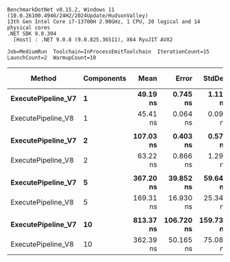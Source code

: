 ```

BenchmarkDotNet v0.15.2, Windows 11 (10.0.26100.4946/24H2/2024Update/HudsonValley)
13th Gen Intel Core i7-13700H 2.90GHz, 1 CPU, 20 logical and 14 physical cores
.NET SDK 9.0.304
  [Host] : .NET 9.0.8 (9.0.825.36511), X64 RyuJIT AVX2

Job=MediumRun  Toolchain=InProcessEmitToolchain  IterationCount=15  
LaunchCount=2  WarmupCount=10  

```
| Method             | Components | Mean      | Error      | StdDev     | Ratio | RatioSD | Gen0   | Allocated | Alloc Ratio |
|------------------- |----------- |----------:|-----------:|-----------:|------:|--------:|-------:|----------:|------------:|
| **ExecutePipeline_V7** | **1**          |  **49.19 ns** |   **0.745 ns** |   **1.115 ns** |  **1.00** |    **0.03** | **0.0242** |     **304 B** |        **1.00** |
| ExecutePipeline_V8 | 1          |  45.41 ns |   0.064 ns |   0.096 ns |  0.92 |    0.02 |      - |         - |        0.00 |
|                    |            |           |            |            |       |         |        |           |             |
| **ExecutePipeline_V7** | **2**          | **107.03 ns** |   **0.403 ns** |   **0.578 ns** |  **1.00** |    **0.01** | **0.0440** |     **552 B** |        **1.00** |
| ExecutePipeline_V8 | 2          |  63.22 ns |   0.866 ns |   1.296 ns |  0.59 |    0.01 |      - |         - |        0.00 |
|                    |            |           |            |            |       |         |        |           |             |
| **ExecutePipeline_V7** | **5**          | **367.20 ns** |  **39.852 ns** |  **59.649 ns** |  **1.03** |    **0.24** | **0.1030** |    **1296 B** |        **1.00** |
| ExecutePipeline_V8 | 5          | 169.31 ns |  16.930 ns |  25.340 ns |  0.47 |    0.10 |      - |         - |        0.00 |
|                    |            |           |            |            |       |         |        |           |             |
| **ExecutePipeline_V7** | **10**         | **813.37 ns** | **106.720 ns** | **159.734 ns** |  **1.04** |    **0.31** | **0.2003** |    **2536 B** |        **1.00** |
| ExecutePipeline_V8 | 10         | 362.39 ns |  50.165 ns |  75.085 ns |  0.47 |    0.14 |      - |         - |        0.00 |
